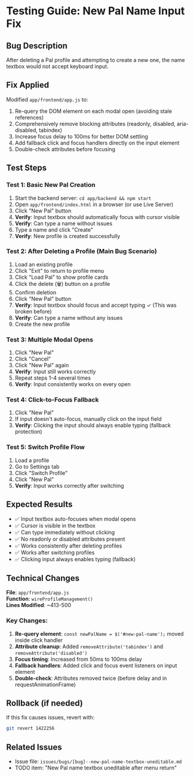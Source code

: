 # Testing Guide: New Pal Name Input Fix

## Bug Description
After deleting a Pal profile and attempting to create a new one, the name textbox would not accept keyboard input.

## Fix Applied
Modified `app/frontend/app.js` to:
1. Re-query the DOM element on each modal open (avoiding stale references)
2. Comprehensively remove blocking attributes (readonly, disabled, aria-disabled, tabindex)
3. Increase focus delay to 100ms for better DOM settling
4. Add fallback click and focus handlers directly on the input element
5. Double-check attributes before focusing

## Test Steps

### Test 1: Basic New Pal Creation
1. Start the backend server: `cd app/backend && npm start`
2. Open `app/frontend/index.html` in a browser (or use Live Server)
3. Click "New Pal" button
4. **Verify**: Input textbox should automatically focus with cursor visible
5. **Verify**: Can type a name without issues
6. Type a name and click "Create"
7. **Verify**: New profile is created successfully

### Test 2: After Deleting a Profile (Main Bug Scenario)
1. Load an existing profile
2. Click "Exit" to return to profile menu
3. Click "Load Pal" to show profile cards
4. Click the delete (🗑️) button on a profile
5. Confirm deletion
6. Click "New Pal" button
7. **Verify**: Input textbox should focus and accept typing ✓ (This was broken before)
8. **Verify**: Can type a name without any issues
9. Create the new profile

### Test 3: Multiple Modal Opens
1. Click "New Pal"
2. Click "Cancel"
3. Click "New Pal" again
4. **Verify**: Input still works correctly
5. Repeat steps 1-4 several times
6. **Verify**: Input consistently works on every open

### Test 4: Click-to-Focus Fallback
1. Click "New Pal"
2. If input doesn't auto-focus, manually click on the input field
3. **Verify**: Clicking the input should always enable typing (fallback protection)

### Test 5: Switch Profile Flow
1. Load a profile
2. Go to Settings tab
3. Click "Switch Profile"
4. Click "New Pal"
5. **Verify**: Input works correctly after switching

## Expected Results
- ✅ Input textbox auto-focuses when modal opens
- ✅ Cursor is visible in the textbox
- ✅ Can type immediately without clicking
- ✅ No readonly or disabled attributes present
- ✅ Works consistently after deleting profiles
- ✅ Works after switching profiles
- ✅ Clicking input always enables typing (fallback)

## Technical Changes
**File**: `app/frontend/app.js`  
**Function**: `wireProfileManagement()`  
**Lines Modified**: ~413-500

### Key Changes:
1. **Re-query element**: `const newPalName = $('#new-pal-name');` moved inside click handler
2. **Attribute cleanup**: Added `removeAttribute('tabindex')` and `removeAttribute('disabled')`
3. **Focus timing**: Increased from 50ms to 100ms delay
4. **Fallback handlers**: Added click and focus event listeners on input element
5. **Double-check**: Attributes removed twice (before delay and in requestAnimationFrame)

## Rollback (if needed)
If this fix causes issues, revert with:
```bash
git revert 1422256
```

## Related Issues
- Issue file: `issues/bugs/[bug]--new-pal-name-textbox-uneditable.md`
- TODO item: "New Pal name textbox uneditable after menu return"
